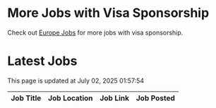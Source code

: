 # More Jobs with Visa Sponsorship

Check out [Europe Jobs](https://github.com/sureshparimi/europejobs#latest-jobs) for more jobs with visa sponsorship.

# Latest Jobs

This page is updated at July 02, 2025 01:57:54

| Job Title | Job Location | Job Link | Job Posted |
| --- | --- | --- | --- |
